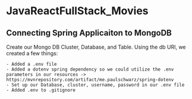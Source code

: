 # JavaReactFullStack_Movies

## Connecting Spring Applicaiton to MongoDB

Create our Mongo DB Cluster, Database, and Table. Using the db URI, we created a few things:

    - Added a .env file
    - Added a dotenv spring dependency so we could utilize the .env parameters in our resources -> https://mvnrepository.com/artifact/me.paulschwarz/spring-dotenv
    - Set up our Database, cluster, username, password in our .env file
    - Added .env to .gitignore
